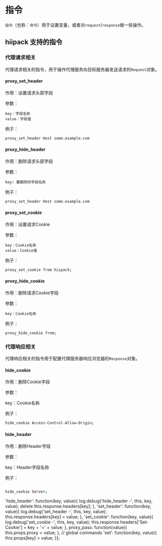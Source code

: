 # 指令

`指令`（也称：`命令`）用于设置变量，或者对`request`/`response`做一些操作。

## hiipack 支持的指令


### 代理请求相关

代理请求相关的指令，用于操作代理服务向目标服务器发送请求的`Request`对象。


#### proxy_set_header

作用：设置请求头部字段

参数：
    
    key：字段名称
    value：字段值

例子：

```bash
proxy_set_header Host some.example.com
```




#### proxy_hide_header

作用：删除请求头部字段

参数：

    key: 要删除的字段名称

例子：

```bash
proxy_set_header Host some.example.com
```




#### proxy_set_cookie

作用：设置请求Cookie

参数：

    key：Cookie名称
    value：Cookie值


例子：

```bash
proxy_set_cookie from hiipack;

```



#### proxy_hide_cookie

作用：删除请求Cookie字段

参数：
    
    key：Cookie名称


例子：

```bash
proxy_hide_cookie from;
```


### 代理响应相关

代理响应相关的指令用于配置代理服务器响应浏览器的`Response`对象。



#### hide_cookie

作用：删除Cookie字段

参数：

 key：Cookie名称

例子：

```bash
hide_cookie Access-Control-Allow-Origin;
```



#### hide_header

作用：删除Header字段

参数：

 key：Header字段名称

例子：

```bash

hide_cookie Server;

```

'hide_header': function(key, value){ log.debug('hide_header -', this, key, value); delete this.response.headers[key]; }, 'set_header': function(key, value){ log.debug('set_header -', this, key, value); this.response.headers[key] = value; }, 'set_cookie': function(key, value){ log.debug('set_cookie -', this, key, value); this.response.headers['Set-Cookie'] = key + '=' + value; }, proxy_pass: function(value){ this.props.proxy = value; }, // global commands 'set': function(key, value){ this.props[key] = value; }};
